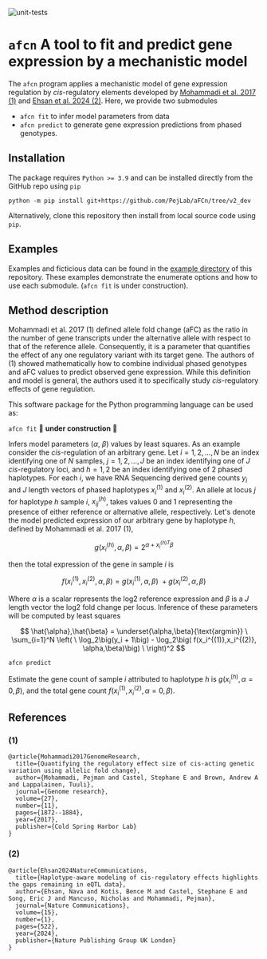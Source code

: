 ![unit-tests](https://github.com/PejLab/aFCn/actions/workflows/unit-tests.yml/badge.svg?branch=new_interface)


# `afcn` A tool to fit and predict gene expression by a mechanistic model

The `afcn` program applies a mechanistic model of gene
expression regulation by *cis*-regulatory elements developed
by [Mohammadi et al. 2017 (1)](README.md#(1)) and 
[Ehsan et al. 2024 (2)](README.md#(2)).  Here, we provide two
submodules

* `afcn fit` to infer model parameters from data
* `afcn predict` to generate gene expression predictions from
    phased genotypes.


## Installation

The package requires `Python >= 3.9` and can be installed directly
from the GitHub repo using `pip`

```
python -m pip install git+https://github.com/PejLab/aFCn/tree/v2_dev
```

Alternatively, clone this repository then install from
local source code using `pip`.


## Examples

Examples and ficticious data can be found in the [example directory](afcn/example/)
of this repository.  These examples demonstrate the enumerate options and
how to use each submodule.  (`afcn fit` is under construction).


## Method description

Mohammadi et al. 2017 (1) defined allele fold change (aFC) as the 
ratio in the number of gene transcripts under the alternative 
allele with respect to that of the reference allele.  Consequently,
it is a parameter that quantifies the effect of any one regulatory
variant with its target gene.  The authors of (1) showed mathematically
how to combine individual phased genotypes and aFC values to predict 
observed gene expression.  While this definition and model is general,
the authors used it to specifically study *cis*-regulatory effects 
of gene regulation.  

This software package for the Python programming language can be 
used as:

`afcn fit` 🚧 **under construction** 🚧

Infers model parameters ($\alpha$, $\beta$) values by least squares.  As an example
    consider the *cis*-regulation of an arbitrary gene.  Let
    $i = 1,2,\dots, N$ be an index identifying one of $N$ samples,
    $j = 1,2, \dots, J$ be an index identifying one of $J$ *cis*-regulatory
    loci, and $h=1,2$ be an index identifying one of 2 phased haplotypes.
    For each $i$, we have RNA Sequencing derived gene counts $y_i$ and
    $J$ length vectors of phased haplotypes $x_i^{(1)}$ and 
    $x_i^{(2)}$.  An allele at locus $j$ for haplotype $h$ sample $i$,
    $x_{ij}^{(h)}$, takes values 0 and 1 representing the presence of
    either reference or alternative allele, respectively.  Let's denote the
    model predicted expression of our arbitrary gene by haplotype
    $h$, defined by Mohammadi et al. 2017 (1),
  
$$
    g\big(x_i^{(h)}, \alpha, \beta\big) = 2^{\alpha + x_{i}^{(h) T}\beta}
$$

then the total expression of the gene in sample $i$ is

$$
f\big(x_i^{(1)}, x_i^{(2)},\alpha, \beta\big) = g\big(x_i^{(1)}, \alpha, \beta\big) \
    + g\big(x_i^{(2)}, \alpha, \beta\big)
$$
    
Where $\alpha$ is a scalar represents the log2 reference expression
and $\beta$ is a $J$ length vector the log2 fold change per locus.  Inference
of these parameters will be computed by least squares

$$
\hat{\alpha},\hat{\beta} = \underset{\alpha,\beta}{\text{argmin}} \
    \sum_{i=1}^N \left( \
    \log_2\big(y_i + 1\big) - \log_2\big( f(x_i^{(1)},x_i^{(2)}, \alpha,\beta)\big) \
    \right)^2
$$

`afcn predict`

Estimate the gene count of sample $i$ attributed to
  haplotype $h$ is $g(x_{i}^{(h)},\alpha=0,\beta)$, and
  the total gene count $f(x_{i}^{(1)},x_{i}^{(2)},\alpha=0,\beta)$.
  

## References

### (1) 

```
@article{Mohammadi2017GenomeResearch,
  title={Quantifying the regulatory effect size of cis-acting genetic variation using allelic fold change},
  author={Mohammadi, Pejman and Castel, Stephane E and Brown, Andrew A and Lappalainen, Tuuli},
  journal={Genome research},
  volume={27},
  number={11},
  pages={1872--1884},
  year={2017},
  publisher={Cold Spring Harbor Lab}
}
```

### (2)

```
@article{Ehsan2024NatureCommunications,
  title={Haplotype-aware modeling of cis-regulatory effects highlights the gaps remaining in eQTL data},
  author={Ehsan, Nava and Kotis, Bence M and Castel, Stephane E and Song, Eric J and Mancuso, Nicholas and Mohammadi, Pejman},
  journal={Nature Communications},
  volume={15},
  number={1},
  pages={522},
  year={2024},
  publisher={Nature Publishing Group UK London}
}
```
